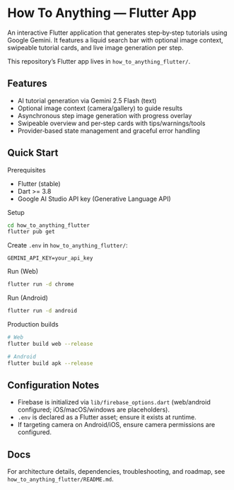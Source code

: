 # How To Anything — Flutter App

An interactive Flutter application that generates step‑by‑step tutorials using Google Gemini. It features a liquid search bar with optional image context, swipeable tutorial cards, and live image generation per step.

This repository’s Flutter app lives in `how_to_anything_flutter/`.

## Features

- AI tutorial generation via Gemini 2.5 Flash (text)
- Optional image context (camera/gallery) to guide results
- Asynchronous step image generation with progress overlay
- Swipeable overview and per‑step cards with tips/warnings/tools
- Provider‑based state management and graceful error handling

## Quick Start

Prerequisites
- Flutter (stable)
- Dart >= 3.8
- Google AI Studio API key (Generative Language API)

Setup
```bash
cd how_to_anything_flutter
flutter pub get
```

Create `.env` in `how_to_anything_flutter/`:
```env
GEMINI_API_KEY=your_api_key
```

Run (Web)
```bash
flutter run -d chrome
```

Run (Android)
```bash
flutter run -d android
```

Production builds
```bash
# Web
flutter build web --release

# Android
flutter build apk --release
```

## Configuration Notes

- Firebase is initialized via `lib/firebase_options.dart` (web/android configured; iOS/macOS/windows are placeholders).
- `.env` is declared as a Flutter asset; ensure it exists at runtime.
- If targeting camera on Android/iOS, ensure camera permissions are configured.

## Docs

For architecture details, dependencies, troubleshooting, and roadmap, see `how_to_anything_flutter/README.md`.
